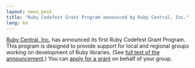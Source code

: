 ```yaml
---
layout: news_post
title: "Ruby Codefest Grant Program announced by Ruby Central, Inc."
lang: ko
---
```


[Ruby Central, Inc.][1] has announced its first Ruby Codefest Grant
Program. This program is designed to provide support for local and
regional groups working on development of Ruby libraries. (See [full
text of the announcement][2].) You can [apply for a grant][3] on behalf
of your group.



[1]: http://www.rubycentral.org 
[2]: http://www.rubycentral.org/grant/announce.html 
[3]: http://www.rubycentral.org/grant/application.html 
